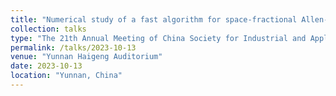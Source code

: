 ```yaml
---
title: "Numerical study of a fast algorithm for space-fractional Allen-Cahn equation"
collection: talks
type: "The 21th Annual Meeting of China Society for Industrial and Applied Mathematics"
permalink: /talks/2023-10-13
venue: "Yunnan Haigeng Auditorium"
date: 2023-10-13
location: "Yunnan, China"
---
```

